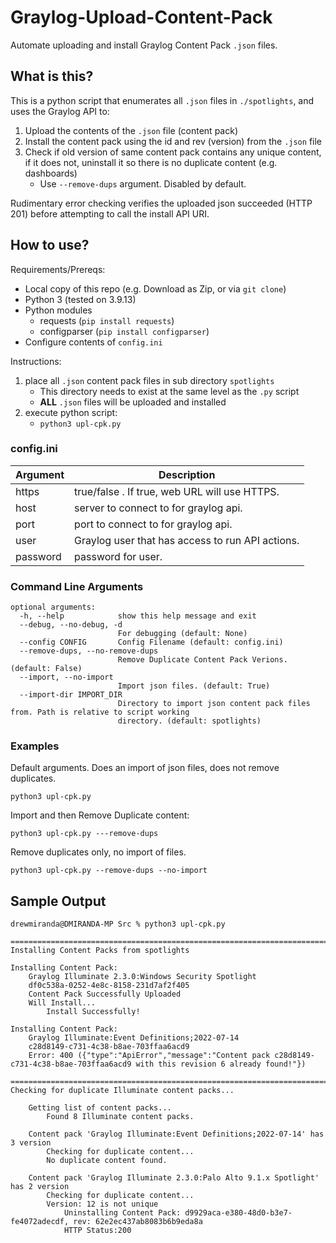 # Graylog-Upload-Content-Pack

Automate uploading and install Graylog Content Pack `.json` files.
## What is this?

This is a python script that enumerates all `.json` files in `./spotlights`, and uses the Graylog API to:

1. Upload the contents of the `.json` file (content pack)
2. Install the content pack using the id and rev (version) from the `.json` file
3. Check if old version of same content pack contains any unique content, if it does not, uninstall it so there is no duplicate content (e.g. dashboards)
    * Use `--remove-dups` argument. Disabled by default.

Rudimentary error checking verifies the uploaded json succeeded (HTTP 201) before attempting to call the install API URI.

## How to use?

Requirements/Prereqs:

* Local copy of this repo (e.g. Download as Zip, or via `git clone`)
* Python 3 (tested on 3.9.13)
* Python modules
    * requests (`pip install requests`)
    * configparser (`pip install configparser`)
* Configure contents of `config.ini`

Instructions:

1. place all `.json` content pack files in sub directory `spotlights`
    * This directory needs to exist at the same level as the `.py` script
    * **ALL** `.json` files will be uploaded and installed
2. execute python script:
    * `python3 upl-cpk.py`

### config.ini

Argument | Description
---- | ----
https | true/false . If true, web URL will use HTTPS.
host | server to connect to for graylog api.
port | port to connect to for graylog api.
user | Graylog user that has access to run API actions.
password | password for user.
### Command Line Arguments

```
optional arguments:
  -h, --help            show this help message and exit
  --debug, --no-debug, -d
                        For debugging (default: None)
  --config CONFIG       Config Filename (default: config.ini)
  --remove-dups, --no-remove-dups
                        Remove Duplicate Content Pack Verions. (default: False)
  --import, --no-import
                        Import json files. (default: True)
  --import-dir IMPORT_DIR
                        Directory to import json content pack files from. Path is relative to script working
                        directory. (default: spotlights)
```

### Examples

Default arguments. Does an import of json files, does not remove duplicates.

```
python3 upl-cpk.py
```

Import and then Remove Duplicate content:

```
python3 upl-cpk.py ---remove-dups
```

Remove duplicates only, no import of files.

```
python3 upl-cpk.py --remove-dups --no-import
```
## Sample Output

```
drewmiranda@DMIRANDA-MP Src % python3 upl-cpk.py

================================================================================
Installing Content Packs from spotlights

Installing Content Pack:
    Graylog Illuminate 2.3.0:Windows Security Spotlight
    df0c538a-0252-4e8c-8158-231d7af2f405
    Content Pack Successfully Uploaded
    Will Install...
        Install Successfully!

Installing Content Pack:
    Graylog Illuminate:Event Definitions;2022-07-14
    c28d8149-c731-4c38-b8ae-703ffaa6acd9
    Error: 400 ({"type":"ApiError","message":"Content pack c28d8149-c731-4c38-b8ae-703ffaa6acd9 with this revision 6 already found!"})

================================================================================
Checking for duplicate Illuminate content packs...

    Getting list of content packs...
        Found 8 Illuminate content packs.

    Content pack 'Graylog Illuminate:Event Definitions;2022-07-14' has 3 version
        Checking for duplicate content...
        No duplicate content found.

    Content pack 'Graylog Illuminate 2.3.0:Palo Alto 9.1.x Spotlight' has 2 version
        Checking for duplicate content...
        Version: 12 is not unique
            Uninstalling Content Pack: d9929aca-e380-48d0-b3e7-fe4072adecdf, rev: 62e2ec437ab8083b6b9eda8a
            HTTP Status:200

```